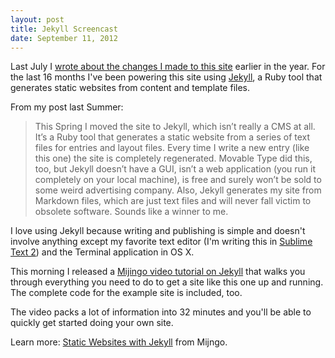 ```yaml
---
layout: post
title: Jekyll Screencast
date: September 11, 2012
--- 
```


Last July I [wrote about the changes I made to this site](http://ryanirelan.com/articles/navel-gazing/) earlier in the year. For the last 16 months I've been powering this site using [Jekyll](http://jekyllrb.com), a Ruby tool that generates static websites from content and template files.

From my post last Summer:

> This Spring I moved the site to Jekyll, which isn’t really a CMS at all. It’s a Ruby tool that generates a static website from a series of text files for entries and layout files. Every time I write a new entry (like this one) the site is completely regenerated. Movable Type did this, too, but Jekyll doesn’t have a GUI, isn’t a web application (you run it completely on your local machine), is free and surely won’t be sold to some weird advertising company. Also, Jekyll generates my site from Markdown files, which are just text files and will never fall victim to obsolete software. Sounds like a winner to me.

I love using Jekyll because writing and publishing is simple and doesn't involve anything except my favorite text editor (I'm writing this in [Sublime Text 2](http://www.sublimetext.com/2)) and the Terminal application in OS X.

This morning I released a [Mijingo video tutorial on Jekyll](http://mijingo.com/products/screencasts/static-websites-with-jekyll/) that walks you through everything you need to do to get a site like this one up and running. The complete code for the example site is included, too.

The video packs a lot of information into 32 minutes and you'll be able to quickly get started doing your own site.

Learn more: [Static Websites with Jekyll](http://mijingo.com/products/screencasts/static-websites-with-jekyll/) from Mijngo.
